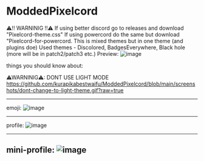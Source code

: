 # ModdedPixelcord
⚠!! WARNINIG !!⚠ If using better discord go to releases and download "Pixelcord-theme.css" If using powercord do the same but download "Pixelcord-for-powercord.
This is mixed themes but in one theme (and plugins doe)
Used themes - Discolored, BadgesEverywhere, Black hole (more will be in patch2/patch3 etc.)
Preview:
![image](https://user-images.githubusercontent.com/75070802/137854906-ab809b26-52b2-459d-8ed8-0062a1b25054.png)

things you should know about:

⚠WARNINIG⚠: DONT USE LIGHT MODE
https://github.com/kurapikabestwaifu/ModdedPixelcord/blob/main/screenshots/dont-change-to-light-theme.gif?raw=true

-------------------------------------------------------------------------------------------------------------------------------------------------------------------------
emoji:
![image](https://user-images.githubusercontent.com/75070802/139282897-0953ed10-4c59-4fb4-88d2-6d9b4ae7caa5.png)

-------------------------------------------------------------------------------------------------------------------------------------------------------------------------
profile:
![image](https://user-images.githubusercontent.com/75070802/139282849-e84a0258-e462-4978-a3ce-1dc35d69bc3c.png)

-------------------------------------------------------------------------------------------------------------------------------------------------------------------------
mini-profile:
![image](https://user-images.githubusercontent.com/75070802/139283073-f5de4ef6-a535-450c-b3b5-de60ad91c59d.png)
-------------------------------------------------------------------------------------------------------------------------------------------------------------------------
